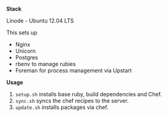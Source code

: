 **Stack**

Linode - Ubuntu 12.04 LTS

This sets up 

- Nginx
- Unicorn
- Postgres
- rbenv to manage rubies
- Foreman for process management via Upstart

**Usage**

1. `setup.sh` installs base ruby, build dependencies and Chef.
2. `sync.sh` syncs the chef recipes to the server.
3. `update.sh` installs packages via chef.